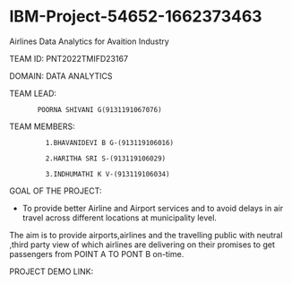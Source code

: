 # IBM-Project-54652-1662373463
Airlines Data Analytics for Avaition Industry


 TEAM ID: PNT2022TMIFD23167
 
 
DOMAIN: DATA ANALYTICS

TEAM LEAD:

           POORNA SHIVANI G(9131191067076)
           
  
  
  TEAM MEMBERS:
          
             1.BHAVANIDEVI B G-(913119106016)
             
             2.HARITHA SRI S-(913119106029)
             
             3.INDHUMATHI K V-(913119106034)
             
            
  GOAL OF THE PROJECT:
  
  
* To provide better Airline and Airport services and to avoid delays in air travel across different locations at municipality level.

The aim is to provide airports,airlines and the travelling public with neutral ,third party view of which airlines are delivering on their promises to get passengers from POINT A TO PONT B on-time.
  
  
  PROJECT DEMO LINK:
  

             
             
             
